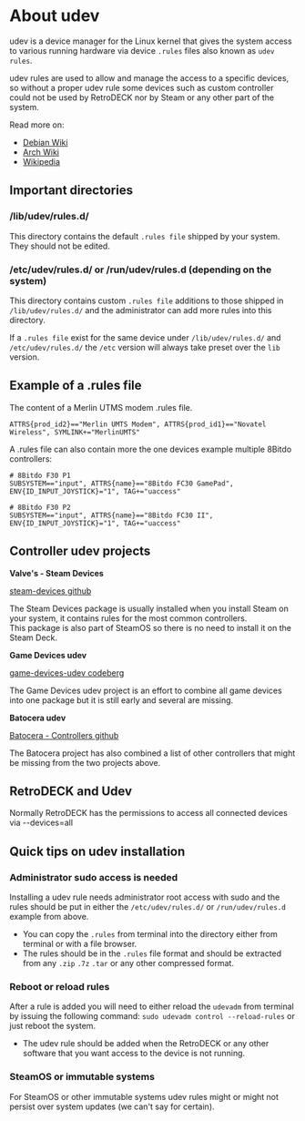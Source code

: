 # About udev

udev is a device manager for the Linux kernel that gives the system access to various running hardware via device `.rules` files also known as `udev rules`.

udev rules are used to allow and manage the access to a specific devices, so without a proper udev rule some devices such as custom controller could not be used by RetroDECK nor by Steam or any other part of the system.

Read more on:

- [Debian Wiki](https://wiki.debian.org/udev)
- [Arch Wiki](https://wiki.archlinux.org/title/udev)
- [Wikipedia](https://en.wikipedia.org/wiki/Udev)

## Important directories

### /lib/udev/rules.d/
This directory contains the default `.rules file` shipped by your system. <br>
They should not be edited.

### /etc/udev/rules.d/ or /run/udev/rules.d (depending on the system)
This directory contains custom `.rules file` additions to those shipped in `/lib/udev/rules.d/` and the administrator can add more rules into this directory.

If a  `.rules file` exist for the same device under `/lib/udev/rules.d/` and `/etc/udev/rules.d/` the `/etc` version will always take preset over the `lib` version.

## Example of a .rules file

The content of a Merlin UTMS modem .rules file.
```
ATTRS{prod_id2}=="Merlin UMTS Modem", ATTRS{prod_id1}=="Novatel Wireless", SYMLINK+="MerlinUMTS"
```

A .rules file can also contain more the one devices example multiple 8Bitdo controllers:
```
# 8Bitdo F30 P1
SUBSYSTEM=="input", ATTRS{name}=="8Bitdo FC30 GamePad", ENV{ID_INPUT_JOYSTICK}="1", TAG+="uaccess"

# 8Bitdo F30 P2
SUBSYSTEM=="input", ATTRS{name}=="8Bitdo FC30 II", ENV{ID_INPUT_JOYSTICK}="1", TAG+="uaccess"
```

## Controller udev projects
**Valve's - Steam Devices**

[steam-devices github](https://github.com/ValveSoftware/steam-devices)

The Steam Devices package is usually installed when you install Steam on your system, it contains rules for the most common controllers.<br>
This package is also part of SteamOS so there is no need to install it on the Steam Deck. <br>


**Game Devices udev**

[game-devices-udev codeberg](https://codeberg.org/fabiscafe/game-devices-udev)

The Game Devices udev project is an effort to combine all game devices into one package but it is still early and several are missing. <br>


**Batocera udev**

[Batocera - Controllers github](https://github.com/batocera-linux/batocera.linux/tree/master/package/batocera/controllers)

The Batocera project has also combined a list of other controllers that might be missing from the two projects above.

## RetroDECK and Udev

Normally RetroDECK has the permissions to access all connected devices via --devices=all

## Quick tips on udev installation

### Administrator sudo access is needed

Installing a udev rule needs administrator root access with sudo and the rules should be put in either the `/etc/udev/rules.d/` or `/run/udev/rules.d` example from above.

- You can copy the `.rules` from terminal into the directory either from terminal or with a file browser.
- The rules should be in the `.rules` file format and should be extracted from any `.zip` `.7z` `.tar` or any other compressed format.

### Reboot or reload rules
After a rule is added you will need to either reload the `udevadm` from terminal by issuing the following command: `sudo udevadm control --reload-rules` or just reboot the system.

- The udev rule should be added when the RetroDECK or any other software that you want access to the device is not running.

### SteamOS or immutable systems
For SteamOS or other immutable systems udev rules might or might not persist over system updates (we can't say for certain).
